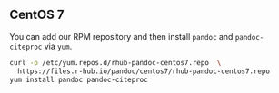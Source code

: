 
## CentOS 7

You can add our RPM repository and then install `pandoc` and `pandoc-citeproc` via `yum`.

```sh
curl -o /etc/yum.repos.d/rhub-pandoc-centos7.repo  \
  https://files.r-hub.io/pandoc/centos7/rhub-pandoc-centos7.repo
yum install pandoc pandoc-citeproc
```
